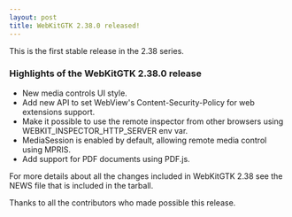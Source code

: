 ```yaml
---
layout: post
title: WebKitGTK 2.38.0 released!
---
```


This is the first stable release in the 2.38 series.

### Highlights of the WebKitGTK 2.38.0 release

 - New media controls UI style.
 - Add new API to set WebView's Content-Security-Policy for web extensions support.
 - Make it possible to use the remote inspector from other browsers using WEBKIT_INSPECTOR_HTTP_SERVER env var.
 - MediaSession is enabled by default, allowing remote media control using MPRIS.
 - Add support for PDF documents using PDF.js.

For more details about all the changes included in WebKitGTK 2.38 see
the NEWS file that is included in the tarball.

Thanks to all the contributors who made possible this release.
